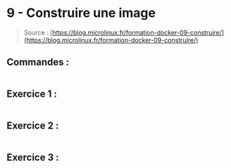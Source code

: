 # 9 - Construire une image

> Source : [https://blog.microlinux.fr/formation-docker-09-construire/](https://blog.microlinux.fr/formation-docker-09-construire/)

## Commandes :

```bash


```



## Exercice 1 : 

```bash


```

## Exercice 2 : 

```bash


```




## Exercice 3 :


```bash


```
